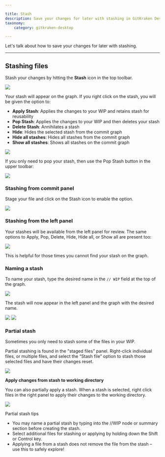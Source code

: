 ```yaml
---

title: Stash
description: Save your changes for later with stashing in GitKraken Desktop.
taxonomy:
    category: gitkraken-desktop

---
```


Let's talk about how to save your changes for later with stashing.

***

<a name="stashing-files"></a>

## Stashing files

Stash your changes by hitting the **Stash** icon in the top toolbar.

<img src='/wp-content/uploads/stash.png' srcset='/wp-content/uploads/stash@2x.png' class="help-center-img img-bordered">

Your stash will appear on the graph. If you right click on the stash, you will be given the option to:

* **Apply Stash**: Applies the changes to your WIP and retains stash for reusability
* **Pop Stash**: Applies the changes to your WIP and then deletes your stash
* **Delete Stash**: Annihilates a stash
* **Hide**: Hides the selected stash from the commit graph
* **Hide all stashes**: Hides all stashes from the commit graph
* **Show all stashes**: Shows all stashes on the commit graph

<img src='/wp-content/uploads/stash-options.png' srcset='/wp-content/uploads/stash-options@2x.png' class="help-center-img img-bordered">

If you only need to pop your stash, then use the Pop Stash button in the upper toolbar:

<img src='/wp-content/uploads/pop-stash.png' srcset='/wp-content/uploads/pop-stash@2x.png' class="help-center-img img-bordered">

<a name="stashing-from-the-left-panel"></a>

### Stashing from commit panel

Stage your file and click on the Stash icon to enable the option.

<img src='/wp-content/uploads/gkd-10-2-0-stash.gif' class="help-center-img img-bordered">

### Stashing from the left panel

Your stashes will be available from the left panel for review. The same options to Apply, Pop, Delete, Hide, Hide all, or Show all are present too:

<img src='/wp-content/uploads/stash-left.png' srcset='/wp-content/uploads/stash-left@2x.png' class="help-center-img img-bordered">

This is helpful for those times you cannot find your stash on the graph.

<a name="naming-a-stash"></a>

### Naming a stash

To name your stash, type the desired name in the `// WIP` field at the top of the graph.

<img src='/wp-content/uploads/custom-stash-wip.png' srcset='/wp-content/uploads/custom-stash-wip@2x.png' class="help-center-img img-bordered">

The stash will now appear in the left panel and the graph with the desired name.

<img src='/wp-content/uploads/custom-stash-panel.png' srcset='/wp-content/uploads/custom-stash-panel@2x.png' class="help-center-img img-bordered">

<img src='/wp-content/uploads/custom-stash-graph.png' srcset='/wp-content/uploads/custom-stash-graph@2x.png' class="help-center-img img-bordered">

### Partial stash

Sometimes you only need to stash some of the files in your WIP.  

Partial stashing is found in the "staged files" panel. Right-click individual files, or multiple files, and select the “Stash file” option to stash those selected files and have their changes reset.

<img src='/wp-content/uploads/partial-stash.png' class="help-center-img img-bordered">

**Apply changes from stash to working directory**

You can also partially apply a stash. When a stash is selected, right click files in the right panel to apply their changes to the working directory.

<img src='/wp-content/uploads/partial-stash-apply.png' class="help-center-img img-bordered">

Partial stash tips

* You may name a partial stash by typing into the //WIP node or summary section before creating the stash.
* Select additional files for stashing or applying by holding down the Shift or Control key.
* Applying a file from a stash does not remove the file from the stash – use this to safely explore!
